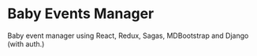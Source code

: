 # Baby Events Manager
Baby event manager using React, Redux, Sagas, MDBootstrap and Django (with auth.) 